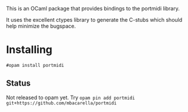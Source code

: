 This is an OCaml package that provides bindings to the portmidi library.

It uses the excellent ctypes library to generate the C-stubs which should help
minimize the bugspace.

Installing
===

`#opam install portmidi`

Status
---

Not released to opam yet.  Try `opam pin add portmidi git+https://github.com/mbacarella/portmidi`
